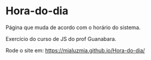 # Hora-do-dia
Página que muda de acordo com o horário do sistema.

Exercício do curso de JS do prof Guanabara.

Rode o site em: https://mialuzmia.github.io/Hora-do-dia/
